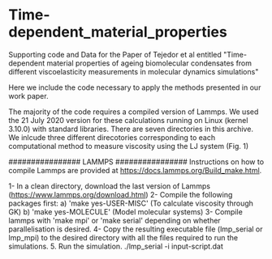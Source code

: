 # Time-dependent_material_properties
Supporting code and Data for the Paper of Tejedor et al entitled "Time-dependent material properties of ageing biomolecular condensates from different viscoelasticity measurements in molecular dynamics simulations"

Here we include the code necessary to apply the methods presented in our work paper.

The majority of the code requires a compiled version of Lammps. We used the 21 July 2020 version for these calculations running on Linux (kernel 3.10.0) with standard libraries. There are seven directories in this archive. We inlcude three different direcotories corresponding to each computational method to measure viscosity using the LJ system (Fig. 1)

################ LAMMPS ################ Instructions on how to compile Lammps are provided at https://docs.lammps.org/Build_make.html.

1- In a clean directory, download the last version of Lammps (https://www.lammps.org/download.html) 
2- Compile the following packages first: 
  a) 'make yes-USER-MISC' (To calculate viscosity through GK) 
  b) 'make yes-MOLECULE' (Model molecular systems) 
3- Compile lammps with 'make mpi' or 'make serial' depending on whether parallelisation is desired. 4- Copy the resulting executable file (lmp_serial or lmp_mpi) to the desired directory with all the files required to run the simulations. 5. Run the simulation. ./lmp_serial -i input-script.dat
